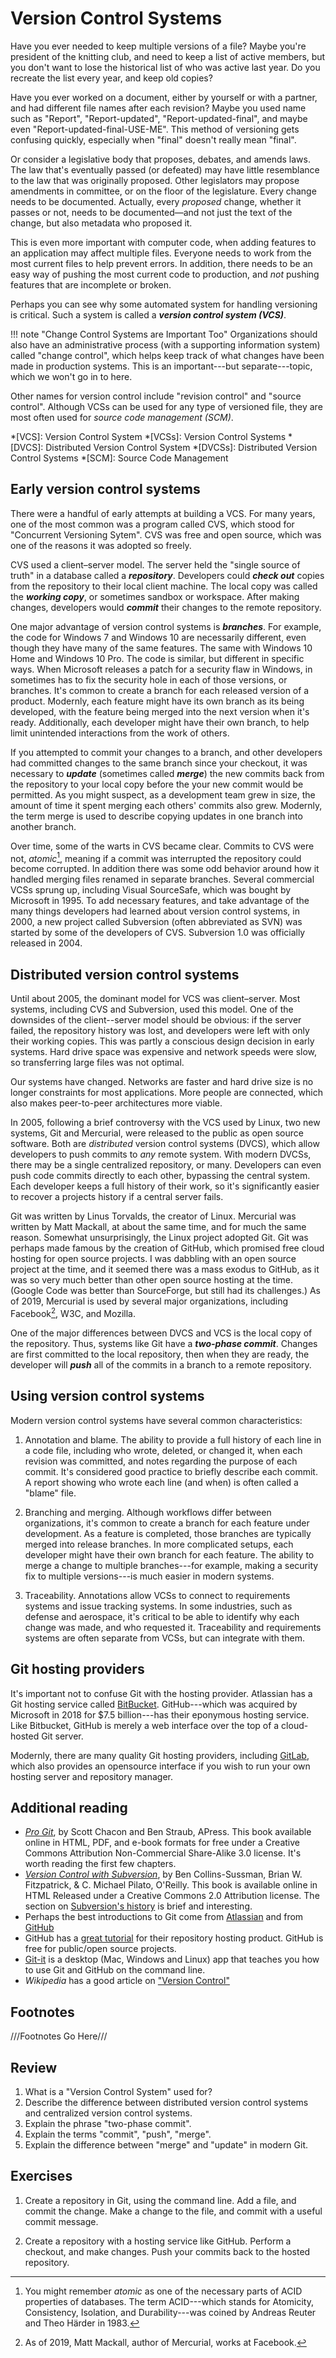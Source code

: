 # Version Control Systems

Have you ever needed to keep multiple versions of a file? Maybe you're president
of the knitting club, and need to keep a list of active members, but you don't
want to lose the historical list of who was active last year. Do you recreate
the list every year, and keep old copies?

Have you ever worked on a document, either by yourself or with a partner, and
had different file names after each revision? Maybe you used name such as
"Report", "Report-updated", "Report-updated-final", and maybe even
"Report-updated-final-USE-ME". This method of versioning gets confusing quickly,
especially when "final" doesn't really mean "final".

Or consider a legislative body that proposes, debates, and amends laws. The law
that's eventually passed (or defeated) may have little resemblance to the law
that was originally proposed. Other legislators may propose amendments in
committee, or on the floor of the legislature. Every change needs to be
documented. Actually, every _proposed_ change, whether it passes or not, needs
to be documented—and not just the text of the change, but also metadata who proposed it.

This is even more important with computer code, when adding features to an
application may affect multiple files. Everyone needs to work from the most
current files to help prevent errors. In addition, there needs to be an easy way
of pushing the most current code to production, and _not_ pushing features that
are incomplete or broken.

Perhaps you can see why some automated system for handling versioning is
critical. Such a system is called a _**version control system (VCS)**_.

!!! note "Change Control Systems are Important Too"
    Organizations should also have an administrative process (with a supporting
    information system) called "change control", which helps keep track of what
    changes have been made in production systems. This is an important---but
    separate---topic, which we won't go in to here.

Other names for version control include "revision control" and "source control".
Although VCSs can be used for any type of versioned file, they are most often
used for _source code management (SCM)_.

*[VCS]: Version Control System
*[VCSs]: Version Control Systems
*[DVCS]: Distributed Version Control System
*[DVCSs]: Distributed Version Control Systems
*[SCM]: Source Code Management

## Early version control systems

There were a handful of early attempts at building a VCS. For many years, one of
the most common was a program called CVS, which stood for "Concurrent Versioning
Sytem". CVS was free and open source, which was one of the reasons it was
adopted so freely.

CVS used a client–server model. The server held the "single source of truth" in
a database called a _**repository**_. Developers could _**check out**_ copies from the
repository to their local client machine. The local copy was called the _**working
copy**_, or sometimes sandbox or workspace. After making changes, developers would
_**commit**_ their changes to the remote repository.

One major advantage of version control systems is _**branches**_. For example, the
code for Windows 7 and Windows 10 are necessarily different, even though they
have many of the same features. The same with Windows 10 Home and Windows 10
Pro. The code is similar, but different in specific ways. When Microsoft
releases a patch for a security flaw in Windows, in sometimes has to fix the
security hole in each of those versions, or branches. It's common to create a
branch for each released version of a product. Modernly, each feature might have
its own branch as its being developed, with the feature being merged into the
next version when it's ready. Additionally, each developer might have their own
branch, to help limit unintended interactions from the work of others.

If you attempted to commit your changes to a branch, and other developers had
committed changes to the same branch since your checkout, it was necessary to
_**update**_ (sometimes called _**merge**_) the new commits back from the 
repository to your local copy before the your new commit would be permitted. As 
you might suspect, as a development team grew in size, the amount of time it 
spent merging each others' commits also grew. Modernly, the term merge is used 
to describe copying updates in one branch into another branch.

Over time, some of the warts in CVS became clear. Commits to CVS were not,
_atomic_[^atomic], meaning if a commit was interrupted the repository could
become corrupted. In addition there was some odd behavior around how it handled
merging files renamed in separate branches. Several commercial VCSs sprung up,
including Visual SourceSafe, which was bought by Microsoft in 1995.
To add necessary features, and take advantage of the many things developers had 
learned about version control systems, in 2000, a new project called Subversion
(often abbreviated as SVN) was started by some of the developers of CVS. 
Subversion 1.0 was officially released in 2004.

[^atomic]: You might remember _atomic_ as one of the necessary parts of ACID
properties of databases. The term ACID---which stands for Atomicity,
Consistency, Isolation, and Durability---was coined by Andreas Reuter and Theo
Härder in 1983.

## Distributed version control systems

Until about 2005, the dominant model for VCS was client–server. Most systems,
including CVS and Subversion, used this model. One of the downsides of the
client--server model should be obvious: if the server failed, the repository
history was lost, and developers were left with only their working copies. This
was partly a conscious design decision in early systems. Hard drive space was
expensive and network speeds were slow, so transferring large files was not
optimal.

Our systems have changed. Networks are faster and hard drive size is no longer
constraints for most applications. More people are connected, which also makes
peer-to-peer architectures more viable.

In 2005, following a brief controversy with the VCS used by Linux, two new
systems, Git and Mercurial, were released to the public as open source software.
Both are _distributed_ version control systems (DVCS), which allow developers to
push commits to _any_ remote system. With modern DVCSs, there may be a single
centralized repository, or many. Developers can even push code commits directly
to each other, bypassing the central system. Each developer keeps a full history
of their work, so it's significantly easier to recover a projects history if a
central server fails.

Git was written by Linus Torvalds, the creator of Linux. Mercurial was written
by Matt Mackall, at about the same time, and for much the same reason. Somewhat
unsurprisingly, the Linux project adopted Git. Git was perhaps made famous by
the creation of GitHub, which promised free cloud hosting for open source
projects. I was dabbling with an open source project at the time, and it seemed
there was a mass exodus to GitHub, as it was so very much better than other open
source hosting at the time. (Google Code was better than SourceForge, but still
had its challenges.) As of 2019, Mercurial is used by several major
organizations, including Facebook[^MM], W3C, and Mozilla.

[^MM]: As of 2019, Matt Mackall, author of Mercurial, works at Facebook.

One of the major differences between DVCS and VCS is the local copy of the
repository. Thus, systems like Git have a _**two-phase commit**_. Changes are
first committed to the local repository, then when they are ready, the developer
will _**push**_ all of the commits in a branch to a remote repository.

## Using version control systems

Modern version control systems have several common characteristics:

1. Annotation and blame. The ability to provide a full history of each line in a
   code file, including who wrote, deleted, or changed it, when each revision 
   was committed, and notes regarding the purpose of each commit. It's 
   considered good practice to briefly describe each commit. A report showing
   who wrote each line (and when) is often called a "blame" file.

2. Branching and merging. Although workflows differ between organizations, it's 
  common to create a branch for each feature under development. As a feature is 
  completed, those branches are typically merged into release branches. In more
  complicated setups, each developer might have their own branch for each
  feature. The ability to merge a change to multiple branches---for example,
  making a security fix to multiple versions---is much easier in modern systems.

3. Traceability. Annotations allow VCSs to connect to requirements systems and 
  issue tracking systems. In some industries, such as defense and aerospace, 
  it's critical to be able to identify why each change was made, and who 
  requested it. Traceability and requirements systems are often separate from
  VCSs, but can integrate with them.

## Git hosting providers

It's important not to confuse Git with the hosting provider. Atlassian has a Git
hosting service called [BitBucket]. GitHub---which was acquired by Microsoft in
2018 for $7.5 billion---has their eponymous hosting service. Like Bitbucket, 
GitHub is merely a web interface over the top of a cloud-hosted Git server. 

Modernly, there are many quality Git hosting providers, including [GitLab],
which also provides an opensource interface if you wish to run your own hosting
server and repository manager.

[BitBucket]: https://bitbucket.org/product/
[GitHub]: https://github.com
[GitLab]: https://about.gitlab.com

## Additional reading

* _[Pro Git]_, by Scott Chacon and Ben Straub, APress. This book available
    online in HTML, PDF, and e-book formats for free under a Creative Commons
    Attribution Non-Commercial Share-Alike 3.0 license. It's worth reading the
    first few chapters.
* _[Version Control with Subversion]_, by Ben Collins-Sussman, Brian W.
  Fitzpatrick, & C. Michael Pilato, O'Reilly. This book is available online in
  HTML Released under a Creative Commons 2.0 Attribution license. The section on
  [Subversion's history](http://svnbook.red-bean.com/en/1.7/svn.intro.whatis.html#svn.intro.history)
  is brief and interesting.
* Perhaps the best introductions to Git come from [Atlassian](https://www.atlassian.com/git/tutorials/what-is-version-control)
  and from [GitHub](https://try.github.io)
* GitHub has a [great tutorial](https://guides.github.com/activities/hello-world/)
  for their repository hosting product. GitHub is free for public/open source
  projects.
* [Git-it] is a desktop (Mac, Windows and Linux) app that teaches you how to use
Git and GitHub on the command line.
* _Wikipedia_ has a good article on ["Version Control"](https://en.wikipedia.org/wiki/Version_control)

[Pro Git]: https://git-scm.com/book/en/v2
[Version Control with Subversion]: http://svnbook.red-bean.com
[Git-it]: https://github.com/jlord/git-it-electron#what-to-install

## Footnotes
///Footnotes Go Here///
    
## Review

1. What is a "Version Control System" used for?
2. Describe the difference between distributed version control systems and
   centralized version control systems.
3. Explain the phrase "two-phase commit".
3. Explain the terms "commit", "push", "merge".
4. Explain the difference between "merge" and "update" in modern Git.

## Exercises

1. Create a repository in Git, using the command line. Add a file, and commit
the change. Make a change to the file, and commit with a useful commit message.

2. Create a repository with a hosting service like GitHub. Perform a checkout,
and make changes. Push your commits back to the hosted repository.